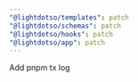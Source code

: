 ```yaml
---
"@lightdotso/templates": patch
"@lightdotso/schemas": patch
"@lightdotso/hooks": patch
"@lightdotso/app": patch
---
```


Add pnpm tx log
